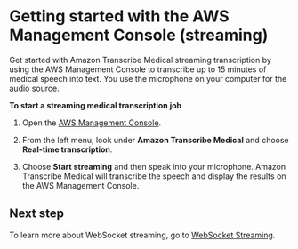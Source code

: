 # Getting started with the AWS Management Console \(streaming\)<a name="getting-started-med-console"></a>

Get started with Amazon Transcribe Medical streaming transcription by using the AWS Management Console to transcribe up to 15 minutes of medical speech into text\. You use the microphone on your computer for the audio source\.

**To start a streaming medical transcription job**

1. Open the [AWS Management Console](https://console.aws.amazon.com/transcribe/)\.

1. From the left menu, look under **Amazon Transcribe Medical** and choose **Real\-time transcription**\.

1. Choose **Start streaming** and then speak into your microphone\. Amazon Transcribe Medical will transcribe the speech and display the results on the AWS Management Console\. 

## Next step<a name="setting-up-next-step-3-med"></a>

To learn more about WebSocket streaming, go to [WebSocket Streaming](websocket-med.md)\.